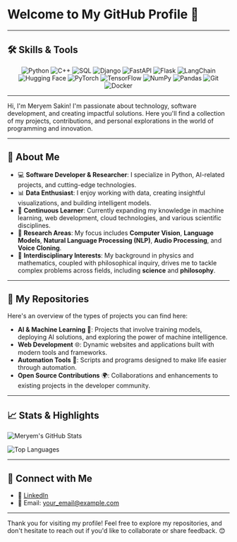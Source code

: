 # Welcome to My GitHub Profile 👋


---

## 🛠️ Skills & Tools
<div align="center">
  <img src="https://img.shields.io/badge/Python-3776AB?style=for-the-badge&logo=python&logoColor=white" alt="Python">
  <img src="https://img.shields.io/badge/C++-00599C?style=for-the-badge&logo=c%2B%2B&logoColor=white" alt="C++">
  <img src="https://img.shields.io/badge/SQL-4479A1?style=for-the-badge&logo=postgresql&logoColor=white" alt="SQL">
  <img src="https://img.shields.io/badge/Django-092E20?style=for-the-badge&logo=django&logoColor=white" alt="Django">
  <img src="https://img.shields.io/badge/FastAPI-009688?style=for-the-badge&logo=fastapi&logoColor=white" alt="FastAPI">
  <img src="https://img.shields.io/badge/Flask-000000?style=for-the-badge&logo=flask&logoColor=white" alt="Flask">
  <img src="https://img.shields.io/badge/LangChain-FF6600?style=for-the-badge&logoColor=white" alt="LangChain">
  <img src="https://img.shields.io/badge/HuggingFace-F50057?style=for-the-badge&logo=huggingface&logoColor=white" alt="Hugging Face">
  <img src="https://img.shields.io/badge/PyTorch-EE4C2C?style=for-the-badge&logo=pytorch&logoColor=white" alt="PyTorch">
  <img src="https://img.shields.io/badge/TensorFlow-FF6F00?style=for-the-badge&logo=tensorflow&logoColor=white" alt="TensorFlow">
  <img src="https://img.shields.io/badge/NumPy-013243?style=for-the-badge&logo=numpy&logoColor=white" alt="NumPy">
  <img src="https://img.shields.io/badge/Pandas-150458?style=for-the-badge&logo=pandas&logoColor=white" alt="Pandas">
  <img src="https://img.shields.io/badge/Git-F05032?style=for-the-badge&logo=git&logoColor=white" alt="Git">
  <img src="https://img.shields.io/badge/Docker-2496ED?style=for-the-badge&logo=docker&logoColor=white" alt="Docker">
</div>

---

Hi, I'm Meryem Sakin! I'm passionate about technology, software development, and creating impactful solutions. Here you'll find a collection of my projects, contributions, and personal explorations in the world of programming and innovation.

---

## 🚀 About Me
- 💻 **Software Developer & Researcher**: I specialize in Python, AI-related projects, and cutting-edge technologies.
- 📊 **Data Enthusiast**: I enjoy working with data, creating insightful visualizations, and building intelligent models.
- 🌱 **Continuous Learner**: Currently expanding my knowledge in machine learning, web development, cloud technologies, and various scientific disciplines.
- 🧠 **Research Areas**: My focus includes **Computer Vision**, **Language Models**, **Natural Language Processing (NLP)**, **Audio Processing**, and **Voice Cloning**.
- 📖 **Interdisciplinary Interests**: My background in physics and mathematics, coupled with philosophical inquiry, drives me to tackle complex problems across fields, including **science** and **philosophy**.

---

## 📂 My Repositories
Here's an overview of the types of projects you can find here:

- **AI & Machine Learning** 🧠: Projects that involve training models, deploying AI solutions, and exploring the power of machine intelligence.
- **Web Development** 🌐: Dynamic websites and applications built with modern tools and frameworks.
- **Automation Tools** 🤖: Scripts and programs designed to make life easier through automation.
- **Open Source Contributions** 🌍: Collaborations and enhancements to existing projects in the developer community.

---

## 📈 Stats & Highlights
![Meryem's GitHub Stats](https://github-readme-stats.vercel.app/api?username=meryemsakin&show_icons=true&theme=radical)

![Top Languages](https://github-readme-stats.vercel.app/api/top-langs/?username=meryemsakin&layout=compact&theme=radical)

---

## 🤝 Connect with Me
- 💼 [LinkedIn](https://www.linkedin.com/in/meryem-sakin-510423221/)  
- 📧 Email: [your_email@example.com](meryemmsakinn.com)  

---

Thank you for visiting my profile! Feel free to explore my repositories, and don't hesitate to reach out if you'd like to collaborate or share feedback. 😊
